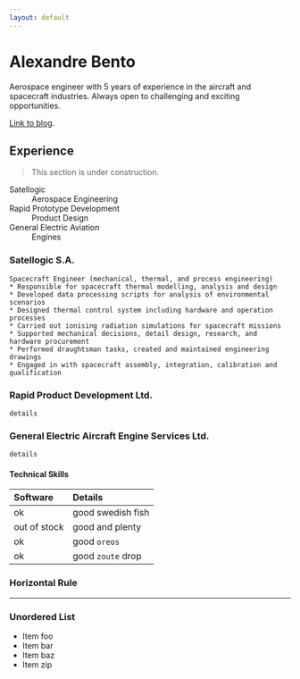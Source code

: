```yaml
---
layout: default
---
```

# [](#header-1)Alexandre Bento

Aerospace engineer with 5 years of experience in the aircraft and spacecraft industries.
Always open to challenging and exciting opportunities.

[Link to blog](blog).

## [](#header-2)Experience

> This section is under construction.

<dl>
<dt>Satellogic</dt>
<dd>Aerospace Engineering</dd>
<dt>Rapid Prototype Development</dt>
<dd>Product Design</dd>
<dt>General Electric Aviation</dt>
<dd>Engines</dd>
</dl>

### [](#header-3)Satellogic S.A.

```text
Spacecraft Engineer (mechanical, thermal, and process engineering)
* Responsible for spacecraft thermal modelling, analysis and design
* Developed data processing scripts for analysis of environmental scenarios
* Designed thermal control system including hardware and operation processes
* Carried out ionising radiation simulations for spacecraft missions
* Supported mechanical decisions, detail design, research, and hardware procurement
* Performed draughtsman tasks, created and maintained engineering drawings
* Engaged in with spacecraft assembly, integration, calibration and qualification
```

### [](#header-3)Rapid Product Development Ltd.

```text
details
```

### [](#header-3)General Electric Aircraft Engine Services Ltd.

```text
details
```

#### [](#header-2)Technical Skills

| Software     | Details           |
|:-------------|:------------------|
| ok           | good swedish fish |
| out of stock | good and plenty   |
| ok           | good `oreos`      |
| ok           | good `zoute` drop |

### Horizontal Rule

* * *

### Unordered List

* Item foo
* Item bar
* Item baz
* Item zip
